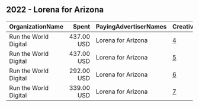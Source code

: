 ## 2022 - Lorena for Arizona 
|OrganizationName|Spent|PayingAdvertiserNames|CreativeUrls|Impressions|Genders|AgeBrackets|CountryCodes|BillingAddresses|CandidateBallotInformation|
|:---|---:|:---|:---|---:|:---|:---|:---|:---|:---|
|Run the World Digital|437.00 USD|Lorena for Arizona|[4](https://www.snap.com/political-ads/asset/6e9002afe37bc5d92049a98257fdfe03c3fef344ae3533ac2a0d35a39fedcf97?mediaType=mp4)|28,226||18+|united states|"1324 Spaight St,Madison,53703,US"|Lorena Austin|
|Run the World Digital|437.00 USD|Lorena for Arizona|[5](https://www.snap.com/political-ads/asset/f4b491113ee7dba0b5c5e526153af95be3a25a83d04369efeca1148cb0ca7aac?mediaType=mp4)|26,473||18+|united states|"1324 Spaight St,Madison,53703,US"|Lorena Austin|
|Run the World Digital|292.00 USD|Lorena for Arizona|[6](https://www.snap.com/political-ads/asset/f1878bdf0c51bafc18f27bf3d1b8a23591668e04f110ece8300515c5d170179e?mediaType=mp4)|15,063||18+|united states|"1324 Spaight St,Madison,53703,US"|Lorena Austin|
|Run the World Digital|339.00 USD|Lorena for Arizona|[7](https://www.snap.com/political-ads/asset/13109ed600a8d1d67a033b09a4c1a541a10f85f65eb301dde837d0a827756457?mediaType=mp4)|13,193||18+|united states|"1324 Spaight St,Madison,53703,US"|Lorena Austin|
